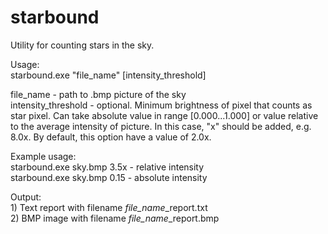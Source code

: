 # starbound
Utility for counting stars in the sky.  

Usage:  
starbound.exe "file_name" [intensity_threshold]  

file_name - path to .bmp picture of the sky  
intensity_threshold - optional. Minimum brightness of pixel that counts as star pixel. Can take absolute value in range [0.000...1.000] or value relative to the average intensity of picture. In this case, "x" should be added, e.g. 8.0x. By default, this option have a value of 2.0x.
 
Example usage:  
starbound.exe sky.bmp 3.5x - relative intensity  
starbound.exe sky.bmp 0.15 - absolute intensity  

Output:  
	1) Text report with filename *file_name*_report.txt  
	2) BMP image with filename *file_name*_report.bmp  


